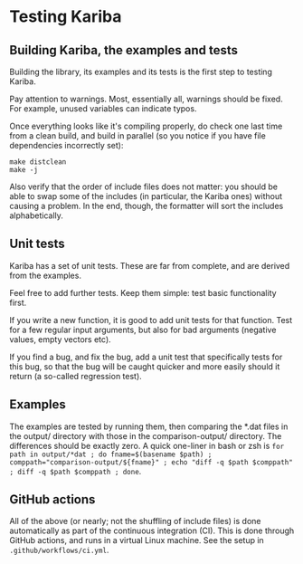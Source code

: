 # Testing Kariba

## Building Kariba, the examples and tests

Building the library, its examples and its tests is the first step to
testing Kariba.

Pay attention to warnings. Most, essentially all, warnings should be
fixed. For example, unused variables can indicate typos.

Once everything looks like it's compiling properly, do check one last
time from a clean build, and build in parallel (so you notice if you
have file dependencies incorrectly set):

```
make distclean
make -j
```

Also verify that the order of include files does not matter: you
should be able to swap some of the includes (in particular, the Kariba
ones) without causing a problem. In the end, though, the formatter
will sort the includes alphabetically.


## Unit tests

Kariba has a set of unit tests. These are far from complete, and are
derived from the examples.

Feel free to add further tests. Keep them simple: test basic
functionality first.

If you write a new function, it is good to add unit tests for that
function. Test for a few regular input arguments, but also for bad
arguments (negative values, empty vectors etc).

If you find a bug, and fix the bug, add a unit test that specifically
tests for this bug, so that the bug will be caught quicker and more
easily should it return (a so-called regression test).

## Examples

The examples are tested by running them, then comparing the *.dat
files in the output/ directory with those in the comparison-output/
directory. The differences should be exactly zero. A quick one-liner
in bash or zsh is `for path in output/*dat ; do fname=$(basename
$path) ; comppath="comparison-output/${fname}" ; echo "diff -q $path
$comppath" ; diff -q $path $comppath ; done`.


## GitHub actions

All of the above (or nearly; not the shuffling of include files) is
done automatically as part of the continuous integration (CI). This is
done through GitHub actions, and runs in a virtual Linux machine. See
the setup in `.github/workflows/ci.yml`.

